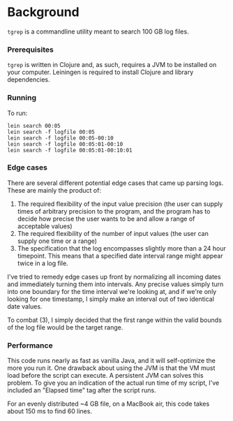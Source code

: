 Background
==========

`tgrep` is a commandline utility meant to search 100 GB log files.

### Prerequisites ###

`tgrep` is written in Clojure and, as such, requires a JVM to be installed on your computer. Leiningen is required to install Clojure and library dependencies.

### Running ###

To run:

    lein search 00:05
    lein search -f logfile 00:05
    lein search -f logfile 00:05-00:10
    lein search -f logfile 00:05:01-00:10
    lein search -f logfile 00:05:01-00:10:01

### Edge cases ###

There are several different potential edge cases that came up
parsing logs. These are mainly the product of:

1. The required flexibility of the input value precision (the user can
   supply times of arbitrary precision to the program, and the
   program has to decide how precise the user wants to be
   and allow a range of acceptable values)
2. The required flexibility of the number of input values (the user
   can supply one time or a range)
3. The specification that the log encompasses slightly more than
   a 24 hour timepoint. This means that a specified date interval range
   might appear twice in a log file.

I've tried to remedy edge cases up front by normalizing all incoming
dates and immediately turning them into intervals. Any precise values
simply turn into one boundary for the time interval we're looking at,
and if we're only looking for one timestamp, I simply make an interval
out of two identical date values.

To combat (3), I simply decided that the first range within the valid
bounds of the log file would be the target range.

### Performance ###

This code runs nearly as fast as vanilla Java, and it will self-optimize
the more you run it. One drawback about using the JVM is that the VM
must load before the script can execute. A persistent JVM can solves
this problem. To give you an indication of the actual run time of my
script, I've included an "Elapsed time" tag after the script runs.

For an evenly distributed ~4 GB file, on a MacBook air, this code takes
about 150 ms to find 60 lines.
